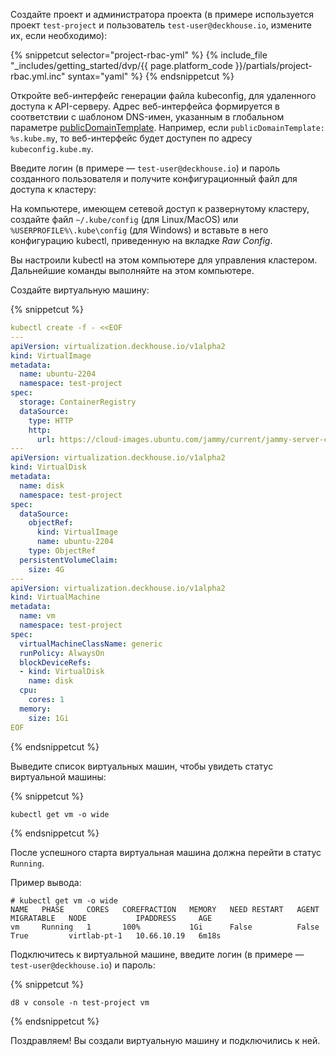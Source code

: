 <script type="text/javascript" src='{% javascript_asset_tag getting-started %}[_assets/js/getting-started.js]{% endjavascript_asset_tag %}'></script>
<script type="text/javascript" src='{% javascript_asset_tag getting-started-access %}[_assets/js/getting-started-access.js]{% endjavascript_asset_tag %}'></script>
<script type="text/javascript" src='{% javascript_asset_tag bcrypt %}[_assets/js/bcrypt.js]{% endjavascript_asset_tag %}'></script>

Создайте проект и администратора проекта (в примере используется проект `test-project` и пользователь `test-user@deckhouse.io`, измените их, если необходимо):

{% snippetcut selector="project-rbac-yml" %}
{% include_file "_includes/getting_started/dvp/{{ page.platform_code }}/partials/project-rbac.yml.inc" syntax="yaml" %}
{% endsnippetcut %}

Откройте веб-интерфейс генерации файла kubeconfig, для удаленного доступа к API-серверу. Адрес веб-интерфейса формируется в соответствии с шаблоном DNS-имен, указанным в глобальном параметре [publicDomainTemplate](/products/virtualization-platform/reference/mc.html#parameters-modules-publicdomaintemplate). Например, если `publicDomainTemplate: %s.kube.my`, то веб-интерфейс будет доступен по адресу `kubeconfig.kube.my`.
 
Введите логин (в примере — `test-user@deckhouse.io`) и пароль созданного пользователя и получите конфигурационный файл для доступа к кластеру:

На компьютере, имеющем сетевой доступ к развернутому кластеру, создайте файл `~/.kube/config` (для Linux/MacOS) или `%USERPROFILE%\.kube\config` (для Windows) и вставьте в него конфигурацию kubectl, приведенную на вкладке *Raw Config*.

Вы настроили kubectl на этом компьютере для управления кластером. Дальнейшие команды выполняйте на этом компьютере. 

Создайте виртуальную машину:

{% snippetcut %}
```yaml
kubectl create -f - <<EOF
---
apiVersion: virtualization.deckhouse.io/v1alpha2
kind: VirtualImage
metadata:
  name: ubuntu-2204
  namespace: test-project
spec:
  storage: ContainerRegistry
  dataSource:
    type: HTTP
    http:
      url: https://cloud-images.ubuntu.com/jammy/current/jammy-server-cloudimg-amd64.img
---
apiVersion: virtualization.deckhouse.io/v1alpha2
kind: VirtualDisk
metadata:
  name: disk
  namespace: test-project
spec:
  dataSource:
    objectRef:
      kind: VirtualImage
      name: ubuntu-2204
    type: ObjectRef
  persistentVolumeClaim:
    size: 4G
---
apiVersion: virtualization.deckhouse.io/v1alpha2
kind: VirtualMachine
metadata:
  name: vm
  namespace: test-project
spec:
  virtualMachineClassName: generic
  runPolicy: AlwaysOn
  blockDeviceRefs:
  - kind: VirtualDisk
    name: disk
  cpu:
    cores: 1
  memory:
    size: 1Gi
EOF
```
{% endsnippetcut %}

Выведите список виртуальных машин, чтобы увидеть статус виртуальной машины:

{% snippetcut %}
```shell
kubectl get vm -o wide
```
{% endsnippetcut %}

После успешного старта виртуальная машина должна перейти в статус `Running`.

Пример вывода:
```console
# kubectl get vm -o wide
NAME   PHASE     CORES   COREFRACTION   MEMORY   NEED RESTART   AGENT   MIGRATABLE   NODE           IPADDRESS     AGE
vm     Running   1       100%           1Gi      False          False   True         virtlab-pt-1   10.66.10.19   6m18s
```

Подключитесь к виртуальной машине, введите логин (в примере — `test-user@deckhouse.io`) и пароль:

{% snippetcut %}
```shell
d8 v console -n test-project vm
```
{% endsnippetcut %}

Поздравляем! Вы создали виртуальную машину и подключились к ней.

<script type="text/javascript">
$(document).ready(function () {
    generate_password(true);
    update_parameter('dhctl-user-password-hash', 'password', '<GENERATED_PASSWORD_HASH>', null, null);
    update_parameter('dhctl-user-password-hash', null, '<GENERATED_PASSWORD_HASH>', null, '[project-rbac-yml]');
    update_parameter('dhctl-user-password', null, '<GENERATED_PASSWORD>', null, '[project-rbac-yml]');
    update_parameter('dhctl-user-password', null, '<GENERATED_PASSWORD>', null, 'code span.c1');
    update_domain_parameters();
    config_highlight();
});

</script>
